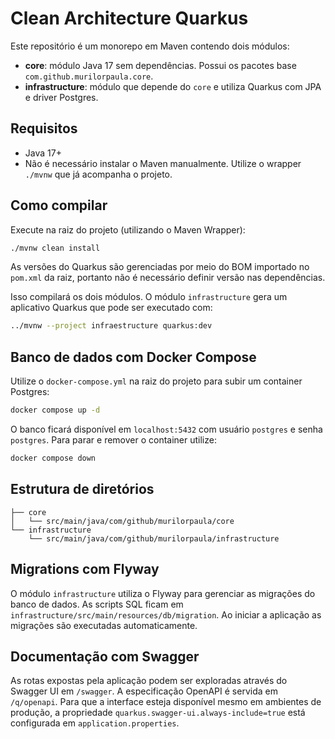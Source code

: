 # Clean Architecture Quarkus

Este repositório é um monorepo em Maven contendo dois módulos:

- **core**: módulo Java 17 sem dependências. Possui os pacotes base `com.github.murilorpaula.core`.
- **infrastructure**: módulo que depende do `core` e utiliza Quarkus com JPA e driver Postgres.

## Requisitos
- Java 17+
- Não é necessário instalar o Maven manualmente. Utilize o wrapper `./mvnw` que já acompanha o projeto.

## Como compilar

Execute na raiz do projeto (utilizando o Maven Wrapper):

```bash
./mvnw clean install
```

As versões do Quarkus são gerenciadas por meio do BOM importado no `pom.xml` da raiz, portanto não é necessário definir versão nas dependências.

Isso compilará os dois módulos. O módulo `infrastructure` gera um aplicativo Quarkus que pode ser executado com:

```bash
../mvnw --project infraestructure quarkus:dev
```

## Banco de dados com Docker Compose

Utilize o `docker-compose.yml` na raiz do projeto para subir um container Postgres:

```bash
docker compose up -d
```

O banco ficará disponível em `localhost:5432` com usuário `postgres` e senha `postgres`. Para parar e remover o container utilize:

```bash
docker compose down
```

## Estrutura de diretórios

```
├── core
│   └── src/main/java/com/github/murilorpaula/core
└── infrastructure
    └── src/main/java/com/github/murilorpaula/infrastructure
```

## Migrations com Flyway

O módulo `infrastructure` utiliza o Flyway para gerenciar as migrações do banco
de dados. As scripts SQL ficam em `infrastructure/src/main/resources/db/migration`.
Ao iniciar a aplicação as migrações são executadas automaticamente.

## Documentação com Swagger

As rotas expostas pela aplicação podem ser exploradas através do Swagger UI em
`/swagger`. A especificação OpenAPI é servida em `/q/openapi`.
Para que a interface esteja disponível mesmo em ambientes de produção, a
propriedade `quarkus.swagger-ui.always-include=true` está configurada em
`application.properties`.
